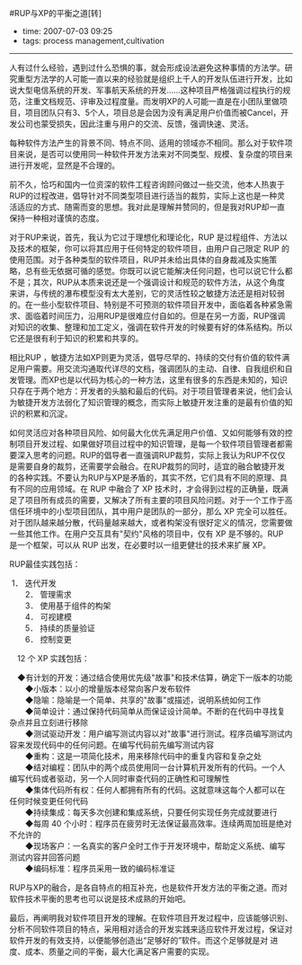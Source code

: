 #RUP与XP的平衡之道[转]

- time: 2007-07-03 09:25
- tags: process management,cultivation
---

<p class="content">人有过什么经验，遇到过什么恐惧的事，就会形成设法避免这种事情的方法学。研究重型方法学的人可能一直以来的经验就是组织上千人的开发队伍进行开发，比如说大型电信系统的开发、军事航天系统的开发......这种项目严格强调过程执行的规范，注重文档规范、评审及过程度量。而发明XP的人可能一直是在小团队里做项目，项目团队只有3、5个人，项目总是会因为没有满足用户价值而被Cancel，开发公司也蒙受损失，因此注重与用户的交流、反馈，强调快速、灵活。 </p>
<p class="content">每种软件方法产生的背景不同、特点不同、适用的领域亦不相同。那么对于软件项目来说，是否可以使用同一种软件开发方法来对不同类型、规模、复杂度的项目来进行开发呢，显然是不合理的。</p>
<p class="content">前不久，恰巧和国内一位资深的软件工程咨询顾问做过一些交流，他本人热衷于RUP的过程改进，倡导针对不同类型项目进行适当的裁剪，实际上这也是一种灵活适应的方式、随需而变的思想。我对此是理解并赞同的，但是我对RUP却一直保持一种相对谨慎的态度。 </p>
<p class="content">对于RUP来说，首先，我认为它过于理想化和理论化，RUP 是过程组件、方法以及技术的框架，你可以将其应用于任何特定的软件项目，由用户自己限定 RUP 的使用范围。对于各种类型的软件项目，RUP并未给出具体的自身裁减及实施策略，总有些无依据可循的感觉。你既可以说它能解决任何问题，也可以说它什么都不是；其次，RUP从本质来说还是一个强调设计和规范的软件方法，从这个角度来讲，与传统的瀑布模型没有太大差别，它的灵活性较之敏捷方法还是相对较弱的。在一些小型软件项目、特别是不可预测的软件项目开发中，面临着各种紧急需求、面临着时间压力，沿用RUP是很难应付自如的。但是在另一方面，RUP强调对知识的收集、整理和加工定义，强调在软件开发的时候要有好的体系结构。所以它还是很有利于知识的积累和共享的。</p>
<p class="content">相比RUP ，敏捷方法如XP则更为灵活，倡导尽早的、持续的交付有价值的软件满足用户需要。用交流沟通取代详尽的文档，强调团队的主动、自律、自我组织和自发管理。而XP也是以代码为核心的一种方法，这里有很多的东西是未知的，知识只存在于两个地方：开发者的头脑和最后的代码。对于项目管理者来说，他们会认为敏捷开发方法弱化了知识管理的概念，而实际上敏捷开发注重的是最有价值的知识的积累和沉淀。</p>
<p class="content">如何灵活应对各种项目风险、如何最大化优先满足用户价值、又如何能够有效的控制项目开发过程、如果做好项目过程中的知识管理，是每一个软件项目管理者都需要深入思考的问题。RUP的倡导者一直强调RUP裁剪，实际上我认为RUP不仅仅是需要自身的裁剪，还需要学会融合。在RUP裁剪的同时，适宜的融合敏捷开发的各种实践。不要认为RUP与XP是矛盾的，其实不然，它们具有不同的原理、具有不同的应用领域。在 RUP 中融合了 XP 技术时，才会得到过程的正确量，既满足了项目所有成员的需要，又解决了所有主要的项目风险问题。对于一个工作于高信任环境中的小型项目团队，其中用户是团队的一部分，那么 XP 完全可以胜任。对于团队越来越分散，代码量越来越大，或者构架没有很好定义的情况，您需要做一些其他工作。在用户交互具有"契约"风格的项目中，仅有 XP 是不够的。RUP 是一个框架，可以从 RUP 出发，在必要时以一组更健壮的技术来扩展 XP。 </p>
<p class="content">RUP最佳实践包括：</p>
<p class="content">&nbsp;1． 迭代开发 <br>　　2． 管理需求 <br>　　3． 使用基于组件的构架 <br>　　4． 可视建模 <br>　　5． 持续的质量验证 <br>　　6． 控制变更 </p>
<p class="content">　12 个 XP 实践包括：</p>
<p class="content">　◆有计划的开发：通过结合使用优先级"故事"和技术估算，确定下一版本的功能<br>　　◆小版本：以小的增量版本经常向客户发布软件 <br>　　◆隐喻：隐喻是一个简单、共享的"故事"或描述，说明系统如何工作 <br>　　◆简单设计：通过保持代码简单从而保证设计简单。不断的在代码中寻找复杂点并且立刻进行移除 <br>　　◆测试驱动开发：用户编写测试内容以对"故事"进行测试。程序员编写测试内容来发现代码中的任何问题。在编写代码前先编写测试内容 <br>　　◆重构：这是一项简化技术，用来移除代码中的重复内容和复杂之处 <br>　　◆结对编程：团队中的两个成员使用同一台计算机开发所有的代码。一个人编写代码或者驱动，另一个人同时审查代码的正确性和可理解性 <br>　　◆集体代码所有权：任何人都拥有所有的代码。这就意味这每个人都可以在任何时候变更任何代码 <br>　　◆持续集成：每天多次创建和集成系统，只要任何实现任务完成就要进行 <br>　　◆每周 40 个小时：程序员在疲劳时无法保证最高效率。连续两周加班是绝对不允许的 <br>　　◆现场客户：一名真实的客户全时工作于开发环境中，帮助定义系统、编写测试内容并回答问题 <br>　　◆编码标准：程序员采用一致的编码标准证 </p>
<p class="content">RUP与XP的融合，是各自特点的相互补充，也是软件开发方法的平衡之道。而对软件技术平衡的思考也可以说是技术成熟的开始吧。</p>
<p class="content">最后，再阐明我对软件项目开发的理解。在软件项目开发过程中，应该能够识别、分析不同软件项目的特点，采用相对适合的开发实践来适应软件开发过程，保证对软件开发的有效支持，以便能够创造出“足够好的”软件。而这个足够就是对 进度、成本、质量之间的平衡，最大化满足客户需要的实现。</p>
                                    